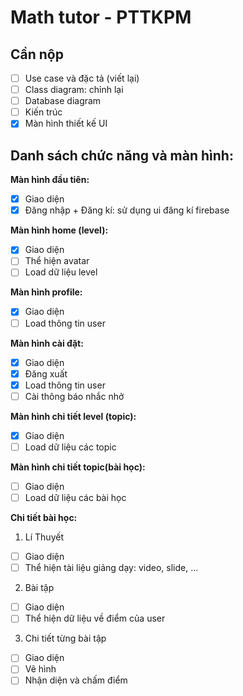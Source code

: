 # Math tutor - PTTKPM

## Cần nộp

- [ ] Use case và đặc tả (viết lại)
- [ ] Class diagram: chỉnh lại
- [ ] Database diagram
- [ ] Kiến trúc
- [x] Màn hình thiết kế UI

## Danh sách chức năng và màn hình:

**Màn hình đầu tiên:**

- [x] Giao diện
- [x] Đăng nhập + Đăng kí: sử dụng ui đăng kí firebase

**Màn hình home (level):**

- [x] Giao diện
- [ ] Thể hiện avatar
- [ ] Load dữ liệu level

**Màn hình profile:**

- [x] Giao diện
- [ ] Load thông tin user

**Màn hình cài đặt:**

- [x] Giao diện
- [x] Đăng xuất
- [x] Load thông tin user
- [ ] Cài thông báo nhắc nhở

**Màn hình chi tiết level (topic):**

- [x] Giao diện
- [ ] Load dữ liệu các topic

**Màn hình chi tiết topic(bài học):**

- [ ] Giao diện
- [ ] Load dữ liệu các bài học

**Chi tiết bài học:**

1. Lí Thuyết

- [ ] Giao diện
- [ ] Thể hiện tài liệu giảng dạy: video, slide, ...

2. Bài tập

- [ ] Giao diện
- [ ] Thể hiện dữ liệu về điểm của user

3. Chi tiết từng bài tập

- [ ] Giao diện
- [ ] Vẽ hình
- [ ] Nhận diện và chấm điểm
